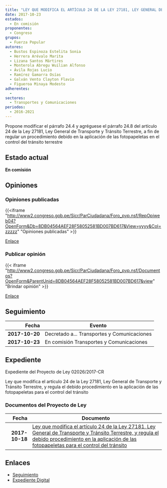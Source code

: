 ```yaml
---
title: "LEY QUE MODIFICA EL ARTÍCULO 24 DE LA LEY 27181, LEY GENERAL DE TRANSPORTE Y TRÁNSITO TERRESTRE, Y REGULA EL DEBIDO PROCEDIMIENTO EN LA APLICACIÓN DE LAS FOTOPAPELETAS PARA EL CONTROL DEL TRÁNSITO"
date: 2017-10-23
estados: 
  - En comisión
proponentes: 
  - Congreso
grupos: 
  - Fuerza Popular
autores: 
  - Bustos Espinoza Estelita Sonia
  - Herrera Arévalo Marita
  - Lizana Santos Mártires
  - Monterola Abregu Wuilian Alfonso
  - Ávila Rojas Lucio
  - Ramírez Gamarra Osías
  - Galván Vento Clayton Flavio
  - Figueroa Minaya Modesto
adherentes: 
  - 
sectores: 
  - Transportes y Comunicaciones
periodos: 
  - 2016-2021
---
```


Propone modificar el párrafo 24.4 y agréguese el párrafo 24.8 del artículo 24 de la Ley 27181, Ley General de Transporte y Tránsito Terrestre, a fin de regular un procedimiento debido en la aplicación de las fotopapeletas en el control del tránsito terrestre


## Estado actual

**En comisión**

## Opiniones

### Opiniones publicadas

{{<iframe "http://www2.congreso.gob.pe/Sicr/ParCiudadana/Foro_pvp.nsf/RepOpiweb04?OpenForm&Db=8DB04564AEF28F58052581BD007BD617&View=yyyy&Col=zzzzz" "Opiniones publicadas" >}}

[Enlace](http://www2.congreso.gob.pe/Sicr/ParCiudadana/Foro_pvp.nsf/RepOpiweb04?OpenForm&Db=8DB04564AEF28F58052581BD007BD617&View=yyyy&Col=zzzzz)
### Publicar opinión

{{< iframe "http://www2.congreso.gob.pe/Sicr/ParCiudadana/Foro_pvp.nsf/Documentos?OpenForm&ParentUnid=8DB04564AEF28F58052581BD007BD617&view" "Brindar opinión" >}}

[Enlace](http://www2.congreso.gob.pe/Sicr/ParCiudadana/Foro_pvp.nsf/Documentos?OpenForm&ParentUnid=8DB04564AEF28F58052581BD007BD617&view)

## Seguimiento

| Fecha | Evento |
|------:|--------|
| **2017-10-20** | Decretado a... Transportes y Comunicaciones|
| **2017-10-23** | En comisión Transportes y Comunicaciones|


## Expediente

Expediente del Proyecto de Ley 02026/2017-CR

Ley que modifica el artículo 24 de la Ley 27181, Ley General de Transporte y Tránsito Terrestre, y regula el debido procedimiento en la aplicación de las fotopapeletas para el control del tránsito


### Documentos del Proyecto de Ley

| Fecha | Documento |
|------:|--------|
| **2017-10-18** | [Ley que modifica el artículo 24 de la Ley 27181, Ley General de Transporte y Tránsito Terrestre, y regula el debido procedimiento en la aplicación de las fotopapeletas para el control del tránsito](http://www.leyes.congreso.gob.pe/Documentos/2016_2021/Proyectos_de_Ley_y_de_Resoluciones_Legislativas/PL0202620171018.PDF) |

## Enlaces 

- [Seguimiento](http://www2.congreso.gob.pe/Sicr/TraDocEstProc/CLProLey2016.nsf/f7fff46988ca05b1052578e100829cc7/142c46126bb26752052581bd007ccac9?OpenDocument)
- [Expediente Digital](http://www2.congreso.gob.pe/Sicr/TraDocEstProc/CLProLey2016.nsf/f7fff46988ca05b1052578e100829cc7/142c46126bb26752052581bd007ccac9?OpenDocument&Click=05257FB7005EB655.eb71d0cf91d8294e05256cdf006b5706/$Body/0.1C6C)
